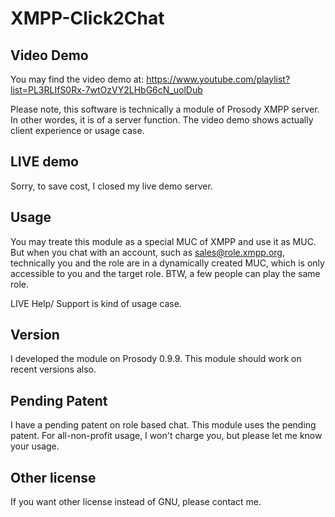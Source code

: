 # XMPP-Click2Chat

## Video Demo

You may find the video demo at:
https://www.youtube.com/playlist?list=PL3RLIfS0Rx-7wtOzVY2LHbG6cN_uolDub

Please note, this software is technically a module of Prosody XMPP server. In other wordes, it is of a server function. The video demo shows actually client experience or usage case.

## LIVE demo
Sorry, to save cost, I closed my live demo server.

## Usage
You may treate this module as a special MUC of XMPP and use it as MUC. But when you chat with an account, such as sales@role.xmpp.org, technically you and the role are in a dynamically created MUC, which is only accessible to you and the target role. BTW, a few people can play the same role.

LIVE Help/ Support is kind of usage case.


## Version
I developed the module on Prosody 0.9.9. This module should work on recent versions also.

## Pending Patent
I have a pending patent on role based chat. This module uses the pending patent.
For all-non-profit usage, I won't charge you, but please let me know your usage.

## Other license
If you want other license instead of GNU, please contact me.
